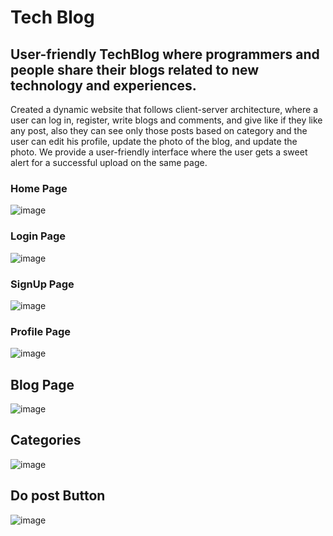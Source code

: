 # Tech Blog
## User-friendly TechBlog where programmers and people share their blogs related to new technology and experiences.
Created a dynamic website that follows client-server architecture, where a user can log in, register, write blogs and comments, and give like if they like any post, also they can see only those posts based on category and the user can edit his profile, update the photo of the blog, and update the photo. We provide 
a user-friendly interface where the user gets a sweet alert for a successful upload on the same page. 
### Home Page
![image](https://github.com/user-attachments/assets/980a28b2-5585-4a57-95e3-5f9ca18f3b03)
### Login Page
![image](https://github.com/user-attachments/assets/c26d0689-35fe-416e-99d1-c3074e5d5dcd)
### SignUp Page
![image](https://github.com/user-attachments/assets/6d1ae701-7c51-409e-87ca-a9208e0a113e)
### Profile Page
![image](https://github.com/user-attachments/assets/a9f6b97c-b62b-407d-af40-212acc46bd61)
## Blog Page
![image](https://github.com/user-attachments/assets/ddd2e79e-6bc4-4a6d-973c-328e9385f39d)
## Categories
![image](https://github.com/user-attachments/assets/ed728e85-141e-45f9-87c2-d62e7d462010)
## Do post Button
![image](https://github.com/user-attachments/assets/0d9ba0c8-4a0e-46b4-8e5d-eb0f75c55bcd)











